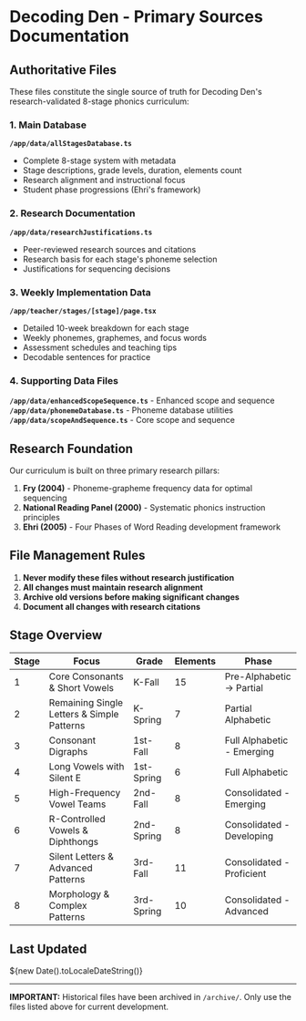 # Decoding Den - Primary Sources Documentation

## Authoritative Files

These files constitute the single source of truth for Decoding Den's research-validated 8-stage phonics curriculum:

### 1. Main Database
**`/app/data/allStagesDatabase.ts`**
- Complete 8-stage system with metadata
- Stage descriptions, grade levels, duration, elements count
- Research alignment and instructional focus
- Student phase progressions (Ehri's framework)

### 2. Research Documentation  
**`/app/data/researchJustifications.ts`**
- Peer-reviewed research sources and citations
- Research basis for each stage's phoneme selection
- Justifications for sequencing decisions

### 3. Weekly Implementation Data
**`/app/teacher/stages/[stage]/page.tsx`**
- Detailed 10-week breakdown for each stage
- Weekly phonemes, graphemes, and focus words
- Assessment schedules and teaching tips
- Decodable sentences for practice

### 4. Supporting Data Files
**`/app/data/enhancedScopeSequence.ts`** - Enhanced scope and sequence
**`/app/data/phonemeDatabase.ts`** - Phoneme database utilities
**`/app/data/scopeAndSequence.ts`** - Core scope and sequence

## Research Foundation

Our curriculum is built on three primary research pillars:

1. **Fry (2004)** - Phoneme-grapheme frequency data for optimal sequencing
2. **National Reading Panel (2000)** - Systematic phonics instruction principles  
3. **Ehri (2005)** - Four Phases of Word Reading development framework

## File Management Rules

1. **Never modify these files without research justification**
2. **All changes must maintain research alignment**
3. **Archive old versions before making significant changes**
4. **Document all changes with research citations**

## Stage Overview

| Stage | Focus | Grade | Elements | Phase |
|-------|-------|-------|----------|--------|
| 1 | Core Consonants & Short Vowels | K-Fall | 15 | Pre-Alphabetic → Partial |
| 2 | Remaining Single Letters & Simple Patterns | K-Spring | 7 | Partial Alphabetic |
| 3 | Consonant Digraphs | 1st-Fall | 8 | Full Alphabetic - Emerging |
| 4 | Long Vowels with Silent E | 1st-Spring | 6 | Full Alphabetic |
| 5 | High-Frequency Vowel Teams | 2nd-Fall | 8 | Consolidated - Emerging |
| 6 | R-Controlled Vowels & Diphthongs | 2nd-Spring | 8 | Consolidated - Developing |
| 7 | Silent Letters & Advanced Patterns | 3rd-Fall | 11 | Consolidated - Proficient |
| 8 | Morphology & Complex Patterns | 3rd-Spring | 10 | Consolidated - Advanced |

## Last Updated
${new Date().toLocaleDateString()}

---
**IMPORTANT:** Historical files have been archived in `/archive/`. Only use the files listed above for current development.